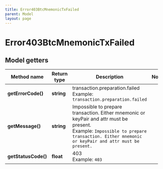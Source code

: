 ```yaml
---
title: Error403BtcMnemonicTxFailed
parent: Model
layout: page
---
```


# Error403BtcMnemonicTxFailed

## Model getters

Method name | Return type | Description | Notes
------------ | ------------- | ------------- | -------------
**getErrorCode()** | **string** | transaction.preparation.failed <br>Example: `transaction.preparation.failed` |
**getMessage()** | **string** | Impossible to prepare transaction. Either mnemonic or keyPair and attr must be present. <br>Example: `Impossible to prepare transaction. Either mnemonic or keyPair and attr must be present.` |
**getStatusCode()** | **float** | 403 <br>Example: `403` |

